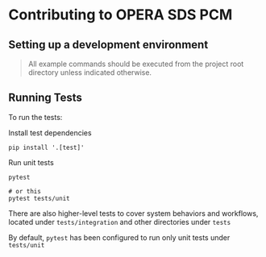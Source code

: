 # Contributing to OPERA SDS PCM

## Setting up a development environment

>All example commands should be executed from the project root directory unless indicated otherwise.

## Running Tests

To run the tests:

Install test dependencies
```shell
pip install '.[test]'
```

Run unit tests
```shell
pytest

# or this
pytest tests/unit
```

There are also higher-level tests to cover system behaviors and workflows, located under `tests/integration` and other directories under `tests`

By default, `pytest` has been configured to run only unit tests under `tests/unit`
